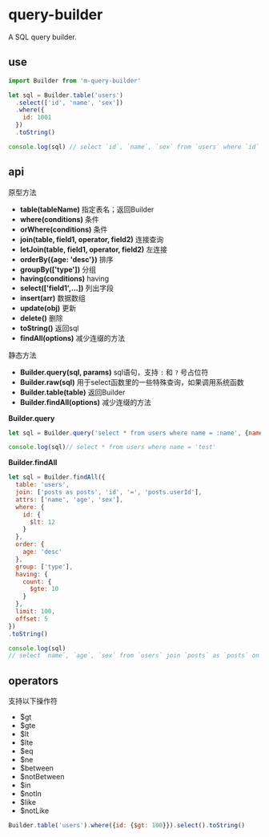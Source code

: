 # query-builder

A SQL query builder.

## use

```js
import Builder from 'm-query-builder'

let sql = Builder.table('users')
  .select(['id', 'name', 'sex'])
  .where({
    id: 1001
  })
  .toString()

console.log(sql) // select `id`, `name`, `sex` from `users` where `id` = 1001

```

## api

原型方法

+ **table(tableName)** 指定表名；返回Builder
+ **where(conditions)** 条件
+ **orWhere(conditions)** 条件
+ **join(table, field1, operator, field2)** 连接查询
+ **letJoin(table, field1, operator, field2)** 左连接
+ **orderBy({age: 'desc'})** 排序
+ **groupBy(['type'])** 分组
+ **having(conditions)** having
+ **select(['field1',...])** 列出字段
+ **insert(arr)** 数据数组
+ **update(obj)** 更新
+ **delete()** 删除
+ **toString()** 返回sql
+ **findAll(options)** 减少连缀的方法

静态方法

+ **Builder.query(sql, params)** sql语句，支持 `:` 和 `?` 号占位符
+ **Builder.raw(sql)** 用于select函数里的一些特殊查询，如果调用系统函数
+ **Builder.table(table)** 返回Builder
+ **Builder.findAll(options)** 减少连缀的方法

**Builder.query**

```js
let sql = Builder.query('select * from users where name = :name', {name: 'test'})

console.log(sql)// select * from users where name = 'test'
```

**Builder.findAll**

```js
let sql = Builder.findAll({
  table: 'users',
  join: ['posts as posts', 'id', '=', 'posts.userId'],
  attrs: ['name', 'age', 'sex'],
  where: {
    id: {
      $lt: 12
    }
  },
  order: {
    age: 'desc'
  },
  group: ['type'],
  having: {
    count: {
      $gte: 10
    }
  },
  limit: 100,
  offset: 5
})
.toString()

console.log(sql)
// select `name`, `age`, `sex` from `users` join `posts` as `posts` on `id` = `posts`.`userId`  where `id` < 12 group by `type` having `count` >= 10 order by `age` desc limit 100 offset 5
```

## operators

支持以下操作符

+ $gt
+ $gte
+ $lt
+ $lte
+ $eq
+ $ne
+ $between
+ $notBetween
+ $in
+ $notIn
+ $like
+ $notLike


```js
Builder.table('users').where({id: {$gt: 100}}).select().toString()
```

